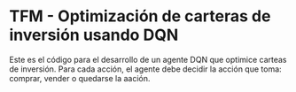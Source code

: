 # TFM - Optimización de carteras de inversión usando DQN
Este es el código para el desarrollo de un agente DQN que optimice carteas de inversión. Para cada acción, el agente debe decidir la acción que toma: comprar, vender o quedarse la aación.



